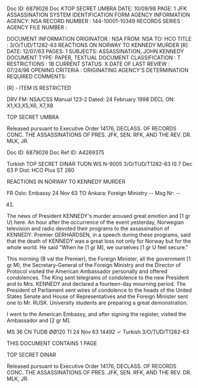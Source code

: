 Doc ID: 6879026 Doc KTOP SECRET UMBRA DATE: 10/09/98
PAGE: 1
JFK ASSASSINATION SYSTEM
IDENTIFICATION FORM
AGENCY INFORMATION
AGENCY: NSA
RECORD NUMBER : 144-10001-10349
RECORDS SERIES :
AGENCY FILE NUMBER :

DOCUMENT INFORMATION
ORIGINATOR : NSA
FROM: NSA
TO: HCO
TITLE :
3/O/TUD/T1282-63 REACTIONS ON NORWAY TO KENNEDY MURDER [R]
DATE: 12/07/63
PAGES: 1
SUBJECTS:
ASSASSINATION, JOHN KENNEDY
DOCUMENT TYPE: PAPER, TEXTUAL DOCUMENT
CLASSIFICATION : T
RESTRICTIONS : 1B
CURRENT STATUS: X
DATE OF LAST REVIEW : 07/24/98
OPENING CRITERIA :
ORIGINATING AGENCY'S DETERMINATION REQUIRED
COMMENTS:

[R] - ITEM IS RESTRICTED

DRV FM: NSA/CSS Manual 123-2
Dated: 24 February 1998
DECL ON: X1,X3,X5,X6, X7,X8

TOP SECRET UMBRA

Released pursuant to Executive Order 14176, DECLASS. OF RECORDS CONC. THE ASSASSINATIONS OF PRES. JFK, SEN.
RFK, AND THE REV. DR. MLK, JR.

Doc ID: 6879026 Doc Ref ID: A4269375

Turkish TOP SECRET DINAR
TUDN WS N-9005 3/O/TUD/T1282-63
IS 7 Dec 63 P
Dist: HCO Plus
ST 280

REACTIONS IN NORWAY TO KENNEDY MURDER

FR Oslo: Embassy 24 Nov 63
TO Ankara: Foreign Ministry --
Msg Nr: --

41.

The news of President KENNEDY's murder aroused great emotion
and [1 gr U) here. An hour after the occurrence of the event
yesterday, Norwegian television and radio devoted their programs to
the assassination of KENNEDY. Premier GERHARDSEN, in a speech during
these programs, said that the death of KENNEDY was a great loss not
only for Norway but for the whole world. He said "When he [1 gr M],
we ourselves [1 gr U feel secure."

This morning (B val the Premier), the Foreign Minister, all the
government [1 gr M), the Secretary-General of the Foreign Ministry
and the Director of Protocol visited the American Ambassador
personally and offered condolences. The King sent telegrams of
condolence to the new President and to Mrs. KENNEDY and declared a
fourteen-day mourning period. The President of Parliament sent wires
of condolence to the heads of the United States Senate and House
of Representatives and the Foreign Minister sent one to Mr. RUSK.
University students are preparing a great demonstration.

I went to the American Embassy, and after signing the register,
visited the Ambassador and [2 gr M].

MS 36 CN TUDB ØØ120 TI 24 Nov 63 14492
✓
Turkish 3/O/TUD/T1282-63

THIS DOCUMENT CONTAINS 1 PAGE

TOP SECRET DINAR

Released pursuant to Executive Order 14176, DECLASS. OF RECORDS CONC. THE ASSASSINATIONS OF PRES. JFK, SEN.
RFK, AND THE REV. DR. MLK, JR.
